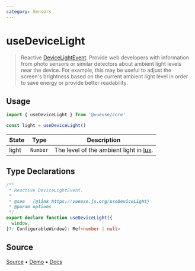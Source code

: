 ```yaml
---
category: Sensors
---
```


<!--DEMO_STARTS-->
<script setup>
import Demo from './demo.vue'
</script>
<DemoContainer><Demo/></DemoContainer>
<!--DEMO_ENDS-->

<!--HEAD_STARTS--><!--HEAD_ENDS-->


# useDeviceLight

> Reactive [DeviceLightEvent](https://developer.mozilla.org/en-US/docs/Web/API/DeviceLightEvent). Provide web developers with information from photo sensors or similar detectors about ambient light levels near the device. For example, this may be useful to adjust the screen's brightness based on the current ambient light level in order to save energy or provide better readability.

## Usage

```js
import { useDeviceLight } from '@vueuse/core'

const light = useDeviceLight()
```

| State | Type     | Description                                                                 |
| ----- | -------- | --------------------------------------------------------------------------- |
| light | `Number` | The level of the ambient light in [lux](https://en.wikipedia.org/wiki/Lux). |


<!--FOOTER_STARTS-->
## Type Declarations

```typescript
/**
 * Reactive DeviceLightEvent.
 *
 * @see   {@link https://vueuse.js.org/useDeviceLight}
 * @param options
 */
export declare function useDeviceLight({
  window,
}?: ConfigurableWindow): Ref<number | null>
```

## Source

[Source](https://github.com/antfu/vueuse/blob/master/packages/core/useDeviceLight/index.ts) • [Demo](https://github.com/antfu/vueuse/blob/master/packages/core/useDeviceLight/demo.vue) • [Docs](https://github.com/antfu/vueuse/blob/master/packages/core/useDeviceLight/index.md)


<!--FOOTER_ENDS-->